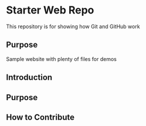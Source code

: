# Starter Web Repo

This repository is for showing how Git and GitHub work

## Purpose

Sample website with plenty of files for demos

## Introduction

## Purpose

## How to Contribute
